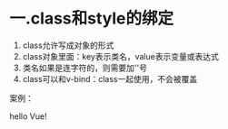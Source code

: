 # 一.class和style的绑定
1. class允许写成对象的形式
2. class对象里面：key表示类名，value表示变量或表达式
3. 类名如果是连字符的，则需要加''号
4. class可以和v-bind：class一起使用，不会被覆盖

案例：
<style>
   .font {
      color: red;
   }
   .big {
     font-size: 50px;
   }   
   .size-w {
      font-weight: 900;
   }
</style>
<body>
   <div id="app">
     <p v-bind:class="{font:show,big:num===1,'size-w':weihht}">hello Vue!</p>
   </div>
</body>
<script src="https://cdn.jsdelivr.net/npm/vue@2/dist/vue.js"></script>
<script>
   const p1 = new Vue({
      el: '#app',
      data: {
         show:true,
         num:1,
         weihht:true
      },
   })
</script>
</html>



